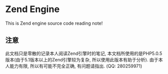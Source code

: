 Zend Engine
===========
This is Zend engine source code reading note!

注意
----
此文档只是零散的记录本人阅读Zend引擎时的笔记, 本文档所使用的是PHP5.0.5版本(由于5.1版本以上的Zend引擎较为复杂, 所以使用此版本有助于分析).
由于本人能力有限, 所以有可能不完全正确, 有问题请指出. (QQ: 280259971)